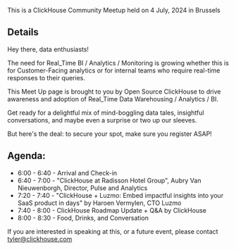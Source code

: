 This is a ClickHouse Community Meetup held on 4 July, 2024 in Brussels

## Details
Hey there, data enthusiasts!

The need for Real_Time BI / Analytics / Monitoring is growing whether this is for Customer-Facing analytics or for internal teams who require real-time responses to their queries.

This Meet Up page is brought to you by Open Source ClickHouse to drive awareness and adoption of Real_Time Data Warehousing / Analytics / BI.

Get ready for a delightful mix of mind-boggling data tales, insightful conversations, and maybe even a surprise or two up our sleeves.

But here's the deal: to secure your spot, make sure you register ASAP!

## Agenda:
* 6:00 - 6:40 - Arrival and Check-in
* 6:40 - 7:00 - "ClickHouse at Radisson Hotel Group", Aubry Van Nieuwenborgh, Director, Pulse and Analytics
* 7:20 - 7:40 - "ClickHouse + Luzmo: Embed impactful insights into your SaaS product in days" by Haroen Vermylen, CTO Luzmo
* 7:40 - 8:00 - ClickHouse Roadmap Update + Q&A by ClickHouse
* 8:00 - 8:30 - Food, Drinks, and Conversation

If you are interested in speaking at this, or a future event, please contact tyler@clickhouse.com
